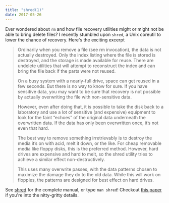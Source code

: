 ```yaml
---
title: "shred(1)"
date: 2017-05-26
---
```


Ever wondered about `rm` and how file recovery utilities might or might not be able to bring delete files?
I recently stumbled upon `shred`, a Unix coreutil to lower the chance of recovery. Here's the exciting excerpt

> Ordinarily when you remove a file (see rm invocation), the data is not actually destroyed. Only the index listing where the file is stored is destroyed, and the storage is made available for reuse. There are undelete utilities that will attempt to reconstruct the index and can bring the file back if the parts were not reused.
>
> On a busy system with a nearly-full drive, space can get reused in a few seconds. But there is no way to know for sure. If you have sensitive data, you may want to be sure that recovery is not possible by actually overwriting the file with non-sensitive data.
>
> However, even after doing that, it is possible to take the disk back to a laboratory and use a lot of sensitive (and expensive) equipment to look for the faint “echoes” of the original data underneath the overwritten data. If the data has only been overwritten once, it’s not even that hard.
>
> The best way to remove something irretrievably is to destroy the media it’s on with acid, melt it down, or the like. For cheap removable media like floppy disks, this is the preferred method. However, hard drives are expensive and hard to melt, so the shred utility tries to achieve a similar effect non-destructively.
>
> This uses many overwrite passes, with the data patterns chosen to maximize the damage they do to the old data. While this will work on floppies, the patterns are designed for best effect on hard drives.

See [shred](https://www.gnu.org/software/coreutils/manual/coreutils.html#shred-invocation) for the complete manual, or type `man shred`! Checkout [this paper](https://www.cs.auckland.ac.nz/~pgut001/pubs/secure_del.html) if you're into the nitty-gritty details.

